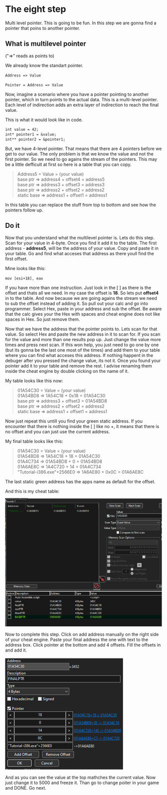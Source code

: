 # The eight step

Multi level pointer. This is going to be fun. In this step we are gonna find a pointer that poins to another pointer.

## What is multilevel pointer

("=>" reads as points to)

We already know the standart pointer.

`
Address => Value
`

`
Pointer = Address => Value
`

Now, imagine a scenario where you have a pointer pointing to another pointer, which in turn points to the actual data. This is a multi-level pointer. Each level of indirection adds an extra layer of indirection to reach the final value.

This is what it would look like in code.
```
int value = 42;
int* pointer1 = &value;
int** pointer2 = &pointer1;
```

But, we have 4-level pointer. That means that there are 4 pointers before we get to our value. The only problem is that we know the value and not the first pointer. So we need to go agains the stream of the pointers. This may be a little defficult at first so here is a table that you can copy.


>Address5 = Value = (your value)<br>
>base ptr => address4 + offset4 = address5<br>
>base ptr => address3 + offset3 = address3<br>
>base ptr => address2 + offset2 = address2<br>
>static base => address1 + offset1 = address1<br>

In this table you can replace the stuff from top to bottom and see how the pointers follow up.

## Do it

Now that you understand what the multilevel pointer is. Lets do this step. Scan for your value in 4-byte. Once you find it add it to the table. The first address - **address5**, will be the address of your value. Copy and paste it in your table. Go and find what acceses that address as there youll find the first offset.

Mine looks like this:

`
mov [esi+18], eax
`

If you have more than one instruction. Just look in the [ ] as there is the offset and thats all we need. In my case the offset is **18**. So lets put **offset4** in to the table. And now because we are going agains the stream we need to sub the offset instead of adding it. So pull out your calc and go into programmer. Select Hex, paste in your address and sub the offset. Be aware that the calc gives your the Hex with spaces and cheat engine does not like spaces in Hex. So just remove them.

Now that we have the address that the pointer points to. Lets scan for that value. So select Hex and paste the new address in it to scan for. If you scan for the value and more than one results pop up. Just change the value more times and press next scan. If this won help, you just need to go one by one (but its gonna be the last one most of the times) and add them to your table where you can find what acceses this address. If nothing happent in the debuger after you pressed the change value, its not it. Once you found your pointer add it to your table and remove the rest. I advise renaming them inside the cheat engine by double clicking on the name of it. 

My table looks like this now:

>01A54C30 = Value = (your value)<br>
01A54BD8 => 1A54C18 + 0x18 = 01A54C30<br>
base ptr => address3 + offset3 = 01A54BD8<br>
base ptr => address2 + offset2 = address2<br>
static base => address1 + offset1 = address1<br>

Now just repeat this untill you find your green static address. If you encounter that there is nothing inside the [ ] like no +, it means that there is no offset and you can just use the current address.

My final table looks like this:

>01A54C30 = Value = (your value)<br>
01A54BD8 => 1A54C18 + 18 = 01A54C30<br>
01A4C734 => 01A54BD8 + 0 = 01A54BD8<br>
01A6AE8C => 1A4C720 + 14 = 01A4C734<br>
"Tutorial-i386.exe"+2566E0 => 1A6AE80 + 0x0C = 01A6AE8C<br>

The last static green address has the apps name as default for the offset.

And this is my cheat table:

![](Screenshot.png)

Now to complete this step. Click on add address manually on the right side of your cheat engine. Paste your final address the one with text to the address box. Click pointer at the bottom and add 4 offsets. Fill the offsets in and add it.

![](Screenshot2.png)

And as you can see the value at the top mathches the current value. Now just change it to 5000 and freeze it. Than go to change poiter in your game and DONE. Go next.
